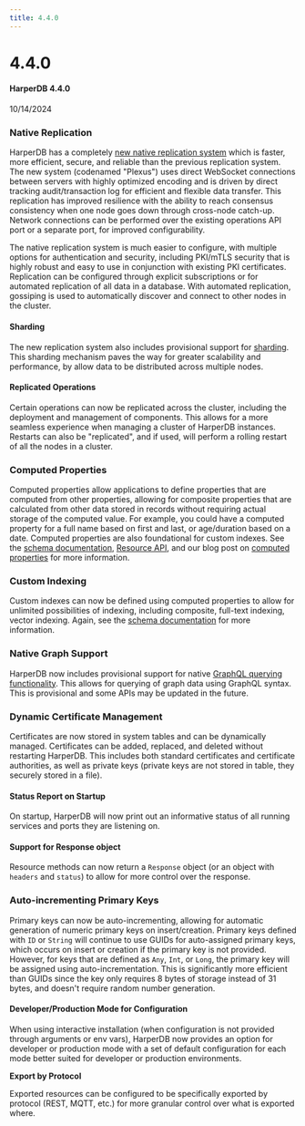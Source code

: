 ```yaml
---
title: 4.4.0
---
```


# 4.4.0

#### HarperDB 4.4.0

10/14/2024

### Native Replication

HarperDB has a completely [new native replication system](/docs/developers/replication/) which is faster, more efficient, secure, and reliable than the previous replication system. The new system (codenamed "Plexus") uses direct WebSocket connections between servers with highly optimized encoding and is driven by direct tracking audit/transaction log for efficient and flexible data transfer. This replication has improved resilience with the ability to reach consensus consistency when one node goes down through cross-node catch-up. Network connections can be performed over the existing operations API port or a separate port, for improved configurability.

The native replication system is much easier to configure, with multiple options for authentication and security, including PKI/mTLS security that is highly robust and easy to use in conjunction with existing PKI certificates. Replication can be configured through explicit subscriptions or for automated replication of all data in a database. With automated replication, gossiping is used to automatically discover and connect to other nodes in the cluster.

#### Sharding

The new replication system also includes provisional support for [sharding](/docs/developers/replication/sharding). This sharding mechanism paves the way for greater scalability and performance, by allow data to be distributed across multiple nodes.

#### Replicated Operations

Certain operations can now be replicated across the cluster, including the deployment and management of components. This allows for a more seamless experience when managing a cluster of HarperDB instances. Restarts can also be "replicated", and if used, will perform a rolling restart of all the nodes in a cluster.

### Computed Properties

Computed properties allow applications to define properties that are computed from other properties, allowing for composite properties that are calculated from other data stored in records without requiring actual storage of the computed value. For example, you could have a computed property for a full name based on first and last, or age/duration based on a date. Computed properties are also foundational for custom indexes. See the [schema documentation](/docs/developers/applications/defining-schemas), [Resource API](/docs/technical-details/reference/resources), and our blog post on [computed properties](https://www.harpersystems.dev/development/tutorials/how-to-create-custom-indexes-with-computed-properties) for more information.

### Custom Indexing

Custom indexes can now be defined using computed properties to allow for unlimited possibilities of indexing, including composite, full-text indexing, vector indexing. Again, see the [schema documentation](/docs/developers/applications/defining-schemas) for more information.

### Native Graph Support

HarperDB now includes provisional support for native [GraphQL querying functionality](/docs/technical-details/reference/graphql). This allows for querying of graph data using GraphQL syntax. This is provisional and some APIs may be updated in the future.

### Dynamic Certificate Management

Certificates are now stored in system tables and can be dynamically managed. Certificates can be added, replaced, and deleted without restarting HarperDB. This includes both standard certificates and certificate authorities, as well as private keys (private keys are not stored in table, they securely stored in a file).

#### Status Report on Startup

On startup, HarperDB will now print out an informative status of all running services and ports they are listening on.

#### Support for Response object

Resource methods can now return a `Response` object (or an object with `headers` and `status`) to allow for more control over the response.

### Auto-incrementing Primary Keys

Primary keys can now be auto-incrementing, allowing for automatic generation of numeric primary keys on insert/creation. Primary keys defined with `ID` or `String` will continue to use GUIDs for auto-assigned primary keys, which occurs on insert or creation if the primary key is not provided. However, for keys that are defined as `Any`, `Int`, or `Long`, the primary key will be assigned using auto-incrementation. This is significantly more efficient than GUIDs since the key only requires 8 bytes of storage instead of 31 bytes, and doesn't require random number generation.

#### Developer/Production Mode for Configuration

When using interactive installation (when configuration is not provided through arguments or env vars), HarperDB now provides an option for developer or production mode with a set of default configuration for each mode better suited for developer or production environments.

**Export by Protocol**

Exported resources can be configured to be specifically exported by protocol (REST, MQTT, etc.) for more granular control over what is exported where.
